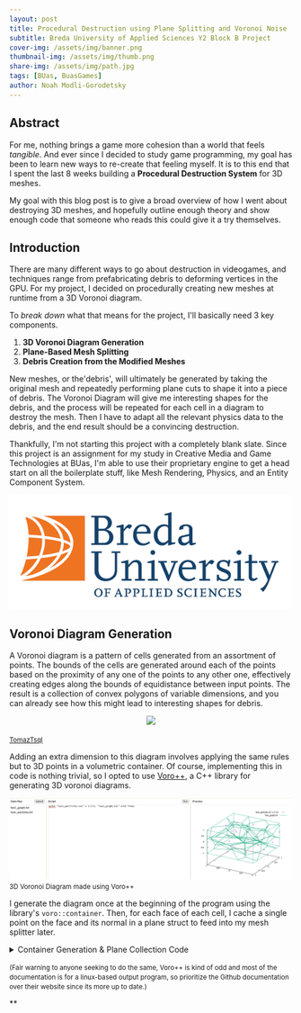 ```yaml
---
layout: post
title: Procedural Destruction using Plane Splitting and Voronoi Noise
subtitle: Breda University of Applied Sciences Y2 Block B Project
cover-img: /assets/img/banner.png
thumbnail-img: /assets/img/thumb.png
share-img: /assets/img/path.jpg
tags: [BUas, BuasGames]
author: Noah Modli-Gorodetsky
---
```


**Abstract**
-
For me, nothing brings a game more cohesion than a world that feels *tangible*. And ever since I decided to study game programming, my goal has been to learn new ways to re-create that feeling myself. It is to this end that I spent the last 8 weeks building a **Procedural Destruction System** for 3D meshes.

My goal with this blog post is to give a broad overview of how I went about destroying 3D meshes, and hopefully outline enough theory and show enough code that someone who reads this could give it a try themselves. 

**Introduction**
-
There are many different ways to go about destruction in videogames, and techniques range from prefabricating debris to deforming vertices in the GPU. For my project, I decided on procedurally creating new meshes at runtime from a 3D Voronoi diagram.

To *break down* what that means for the project, I'll basically need 3 key components.
1. **3D Voronoi Diagram Generation**
2. **Plane-Based Mesh Splitting**
3. **Debris Creation from the Modified Meshes**

New meshes, or the'debris', will ultimately be generated by taking the original mesh and repeatedly performing plane cuts to shape it into a piece of debris. The Voronoi Diagram will give me interesting shapes for the debris, and the process will be repeated for each cell in a diagram to destroy the mesh. Then I have to adapt all the relevant physics data to the debris, and the end result should be a convincing destruction.


Thankfully, I'm not starting this project with a completely blank slate. Since this project is an assignment for my study in Creative Media and Game Technologies at BUas, I'm able to use their proprietary engine to get a head start on all the boilerplate stuff, like Mesh Rendering, Physics, and an Entity Component System.

![alt text](../assets/img/buas.png)

**Voronoi Diagram Generation**
-
A Voronoi diagram is a pattern of cells generated from an assortment of points. The bounds of the cells are generated around each of the points based on the proximity of any one of the points to any other one, effectively creating edges along the bounds of equidistance between input points. The result is a collection of convex polygons of variable dimensions, and you can already see how this might lead to interesting shapes for debris.
<p align="center">
<image src="../assets/img/smolonoi.gif"></image>

<small>[TomazTsql](https://tomaztsql.wordpress.com/2021/11/01/little-useless-useful-r-functions-interactive-voronoi-diagram-generator-using-r-and-x11/)</small>
</p>

Adding an extra dimension to this diagram involves applying the same rules but to 3D points in a volumetric container. Of course, implementing this in code is nothing trivial, so I opted to use [Voro++](https://github.com/chr1shr/voro/tree/master), a C++ library for generating 3D voronoi diagrams. 


![alt text](../assets/img/splot.png)
<small> 3D Voronoi Diagram made using Voro++ </small>

I generate the diagram once at the beginning of the program using the library's ```voro::container```. Then, for each face of each cell, I cache a single point on the face and its normal in a plane struct to feed into my mesh splitter later.

<details>
  <summary> Container Generation & Plane Collection Code </summary>

```cpp
 int i;
 double x, y, z;
 voro::container con(min_x, max_x, min_y, max_y, min_z, max_z, n_x, n_y, n_z, false, false, false, 8);

 for (i = 0; i < NUM_CELLS; i++)
 {
     x = min_x + (double(rand()) / RAND_MAX) * (max_x - min_x);
     y = min_y + (double(rand()) / RAND_MAX) * (max_y - min_y);
     z = min_z + (double(rand()) / RAND_MAX) * (max_z - min_z);
     con.put(i, x, y, z);
 }

 con.sum_cell_volumes();

 voro::c_loop_all cla(con); 
 voro::voronoicell cell;
 if (cla.start()) do 
         if (con.compute_cell(cell, cla))
         {               
             std::vector<glm::vec3>cell_face_offsets;

             // Get all vertices of the cell
             std::vector<double> vertices;
             cell.vertices(vertices);

             // Get face information - single vector version
             std::vector<int> face_vertices;
             cell.face_vertices(face_vertices);

             // Get face normals
             std::vector<double> face_normals;
             cell.normals(face_normals); 

             std::vector<ClipPlane> cell_planes;

             // Track our position in face_vertices
             int face_start = 0;
             for (int k = 0; k < cell.number_of_faces(); k++)
             {
                 // First number in each face entry is the number of vertices in that face
                 int face_size = face_vertices[face_start];

                 // Get a vertex on the face (using the first vertex of this face)
                 int vertex_index = face_vertices[face_start + 1] * 3;  // +1 to skip the size
                 double vertex[3] = {vertices[vertex_index], vertices[vertex_index + 1], vertices[vertex_index + 2]};

                 // Get the normal for this face
                 double normal[3] = {-face_normals[k * 3], -face_normals[k * 3 + 1], -face_normals[k * 3 + 2]};

                 cell_planes.push_back(ClipPlane(ToVec3(normal), ToVec3(vertex)));

                 // Move to next face
                 face_start += face_size + 1;  // +1 for the size value itself
             }
             cell_plane_bounds.push_back(cell_planes); 
         }
     while (cla.inc());
```

</details>

<small>(Fair warning to anyone seeking to do the same, Voro++ is kind of odd and most of the documentation is for a linux-based output program, so prioritize the Github documentation over their website since its more up to date.)</small>

**
